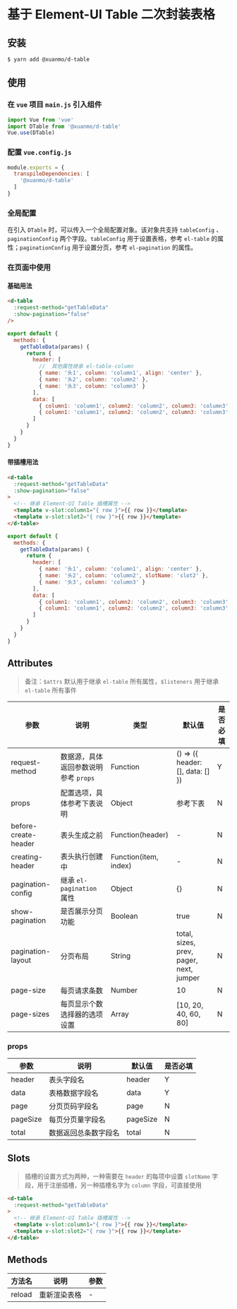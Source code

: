 # 基于 Element-UI Table 二次封装表格

## 安装

```base
$ yarn add @xuanmo/d-table
```

## 使用
### 在 `vue` 项目 `main.js` 引入组件
```js
import Vue from 'vue'
import DTable from '@xuanmo/d-table'
Vue.use(DTable)
```

### 配置 `vue.config.js`
```js
module.exports = {
  transpileDependencies: [
    '@xuanmo/d-table'
  ]
}
```

### 全局配置
在引入 `DTable` 时，可以传入一个全局配置对象。该对象共支持 `tableConfig` 、 `paginationConfig` 两个字段。`tableConfig` 用于设置表格，参考 `el-table` 的属性；`paginationConfig` 用于设置分页，参考 `el-pagination` 的属性。

### 在页面中使用
#### 基础用法
```html
<d-table 
  :request-method="getTableData"
  :show-pagination="false"
/>
```
```js
export default {
  methods: {
    getTableData(params) {
      return {
        header: [
          //  其他属性继承 el-table-column
          { name: '头1', column: 'column1', align: 'center' },
          { name: '头2', column: 'column2' },
          { name: '头3', column: 'column3' }
        ],
        data: [
          { column1: 'column1', column2: 'column2', column3: 'column3' },
          { column1: 'column1', column2: 'column2', column3: 'column3' }
        ]
      }
    }
  }
}
```

#### 带插槽用法
```html
<d-table 
  :request-method="getTableData"
  :show-pagination="false"
>
  <!-- 继承 Element-UI Table 插槽属性 -->
  <template v-slot:column1="{ row }">{{ row }}</template>
  <template v-slot:slot2="{ row }">{{ row }}</template>
</d-table>
```
```js
export default {
  methods: {
    getTableData(params) {
      return {
        header: [
          { name: '头1', column: 'column1', align: 'center' },
          { name: '头2', column: 'column2', slotName: 'slot2' },
          { name: '头3', column: 'column3' }
        ],
        data: [
          { column1: 'column1', column2: 'column2', column3: 'column3' },
          { column1: 'column1', column2: 'column2', column3: 'column3' }
        ]
      }
    }
  }
}
```

## Attributes
> 备注：`$attrs` 默认用于继承 `el-table` 所有属性，`$listeners` 用于继承 `el-table` 所有事件

|参数|说明|类型|默认值|是否必填|
|---|---|---|---|---|
|request-method|数据源，具体返回参数说明参考 `props`|Function|() => ({ header: [], data: [] })|Y|
|props|配置选项，具体参考下表说明|Object|参考下表|N|
|before-create-header|表头生成之前|Function(header)|-|N|
creating-header|表头执行创建中|Function(item, index)|-|N|
|pagination-config|继承 `el-pagination` 属性|Object|{}|N|
|show-pagination|是否展示分页功能|Boolean|true|N|
|pagination-layout|分页布局|String|total, sizes, prev, pager, next, jumper|N|
|page-size|每页请求条数|Number|10|N|
|page-sizes|每页显示个数选择器的选项设置|Array|[10, 20, 40, 60, 80]|N|

### props
|参数|说明|默认值|是否必填|
|---|---|---|---|
|header|表头字段名|header|Y|
|data|表格数据字段名|data|Y|
|page|分页页码字段名|page|N|
|pageSize|每页分页量字段名|pageSize|N|
|total|数据返回总条数字段名|total|N|

## Slots
> 插槽的设置方式为两种，一种需要在 `header` 的每项中设置 `slotName` 字段，用于注册插槽，另一种插槽名字为 `column` 字段，可直接使用
```html
<d-table 
  :request-method="getTableData"
>
  <!-- 继承 Element-UI Table 插槽属性 -->
  <template v-slot:column1="{ row }">{{ row }}</template>
  <template v-slot:slot2="{ row }">{{ row }}</template>
</d-table>
```

## Methods
|方法名|说明|参数|
|---|---|---|
|reload|重新渲染表格|-|